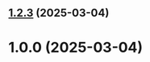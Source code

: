 ## [1.2.3](https://github.com/maksathemraev/git-extended/compare/1.0.0...1.2.3) (2025-03-04)



# 1.0.0 (2025-03-04)



